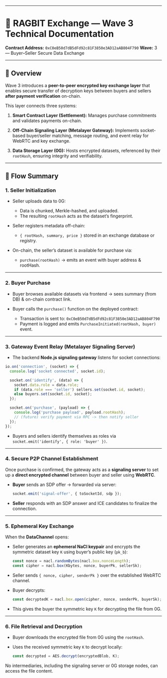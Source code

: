 
---

# 🧩 RAGBIT Exchange — Wave 3 Technical Documentation

**Contract Address:** `0xC0eB50d7dB5dFd92c81F3850e3AD12aAB804F790`
**Wave:** 3 — Buyer–Seller Secure Data Exchange

---

## 🧠 Overview

Wave 3 introduces a **peer-to-peer encrypted key exchange layer** that enables secure transfer of decryption keys between buyers and sellers **after payment verification** on-chain.

This layer connects three systems:

1. **Smart Contract Layer (Settlement):**
   Manages purchase commitments and validates payments on-chain.

2. **Off-Chain Signaling Layer (Metalayer Gateway):**
   Implements socket-based buyer/seller matching, message routing, and event relay for WebRTC and key exchange.

3. **Data Storage Layer (0G):**
   Hosts encrypted datasets, referenced by their `rootHash`, ensuring integrity and verifiability.

---

## 🔗 Flow Summary

### 1. Seller Initialization

* Seller uploads data to 0G:

  * Data is chunked, Merkle-hashed, and uploaded.
  * The resulting `rootHash` acts as the dataset’s fingerprint.

* Seller registers metadata off-chain:

  * `{ rootHash, summary, price }` stored in an exchange database or registry.

* On-chain, the seller’s dataset is available for purchase via:

  * `purchase(rootHash)` → emits an event with buyer address & rootHash.

---

### 2. Buyer Purchase

* Buyer browses available datasets via frontend → sees summary (from DB) & on-chain contract link.
* Buyer calls the `purchase()` function on the deployed contract:

  * Transaction is sent to:
    `0xC0eB50d7dB5dFd92c81F3850e3AD12aAB804F790`
  * Payment is logged and emits `PurchaseInitiated(rootHash, buyer)` event.

---

### 3. Gateway Event Relay (Metalayer Signaling Server)

* The backend **Node.js signaling gateway** listens for socket connections:

```js
io.on('connection', (socket) => {
  console.log('socket connected', socket.id);

  socket.on('identify', (data) => {
    socket.data.role = data.role;
    if (data.role === 'seller') sellers.set(socket.id, socket);
    else buyers.set(socket.id, socket);
  });

  socket.on('purchase', (payload) => {
    console.log('purchase payload', payload.rootHash);
    // (future) verify payment via RPC -> then notify seller
  });
});
```

* Buyers and sellers identify themselves as roles via `socket.emit('identify', { role: 'buyer' })`.

---

### 4. Secure P2P Channel Establishment

Once purchase is confirmed, the gateway acts as a **signaling server** to set up a **direct encrypted channel** between buyer and seller using **WebRTC**.

* **Buyer** sends an SDP offer → forwarded via server:

  ```js
  socket.emit('signal-offer', { toSocketId, sdp });
  ```
* **Seller** responds with an SDP answer and ICE candidates to finalize the connection.

---

### 5. Ephemeral Key Exchange

When the **DataChannel** opens:

* Seller generates an **ephemeral NaCl keypair** and encrypts the symmetric dataset key `K` using buyer’s public key (`pk_b`):

  ```js
  const nonce = nacl.randomBytes(nacl.box.nonceLength);
  const cipher = nacl.box(Kbytes, nonce, buyerPk, sellerSk);
  ```

* Seller sends `{ nonce, cipher, senderPk }` over the established WebRTC channel.

* Buyer decrypts:

  ```js
  const decryptedK = nacl.box.open(cipher, nonce, senderPk, buyerSk);
  ```

* This gives the buyer the symmetric key `K` for decrypting the file from 0G.

---

### 6. File Retrieval and Decryption

* Buyer downloads the encrypted file from 0G using the `rootHash`.
* Uses the received symmetric key `K` to decrypt locally:

  ```js
  const decrypted = AES.decrypt(encryptedBlob, K);
  ```

No intermediaries, including the signaling server or 0G storage nodes, can access the file content.


